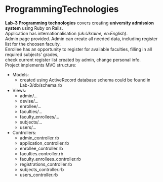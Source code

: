 # ProgrammingTechnologies
**Lab-3 Programming technologies** covers creating  **university admission system** using Ruby on Rails.    
Application has internationalisation *(uk:Ukraine, en:English)*.   
Admin page provided. Admin can create all needed data, including register list for the choosen faculty.  
Enrollee has an opportunity to register for available faculties, filling in all required subjects' grades,  
check current register list created by admin, change personal info.  
Project implements MVC structure:  
* Models:
  * created using ActiveRecord database schema could be found in Lab-3/db/schema.rb
* Views:
  * admin/...
  * devise/...
  * enrollee/...
  * faculties/...
  * faculty_enrollees/...
  * subjects/...
  * users/...
* Controllers:
  * admin_controller.rb
  * application_controller.rb
  * enrollee_controller.rb
  * faculties.controller.rb
  * faculty_enrollees_controller.rb
  * registrations_controller.rb
  * subjects_controller.rb
  * users_controller.rb
